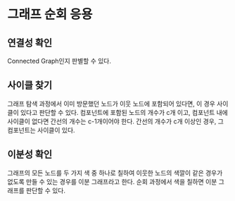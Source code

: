 # 그래프 순회 응용

## 연결성 확인
Connected Graph인지 판별할 수 있다.

## 사이클 찾기
그래프 탐색 과정에서 이미 방문했던 노드가 이웃 노드에 포함되어 있다면, 이 경우 사이클이 있다고 판단할 수 있다. 
컴포넌트에 포함된 노드의 개수가 c개 이고, 컴포넌트 내에 사이클이 없다면 간선의 개수는 c-1개이어야 한다. 간선의 개수가 c개 이상인 경우, 그 컴포넌트는 사이클이 있다. 

## 이분성 확인
그래프의 모든 노드를 두 가지 색 중 하나로 칠하여 이웃한 노드의 색깔이 같은 경우가 없도록 만들 수 있는 경우를 이분 그래프라고 한다. 
순회 과정에서 색을 칠하면 이분 그래프를 판단할 수 있다. 

